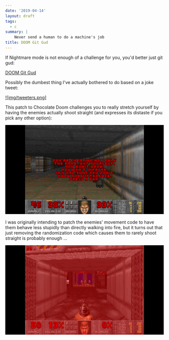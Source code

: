 ```yaml
---
date: '2019-04-14'
layout: draft
tags:
  - c
summary: |
    Never send a human to do a machine's job
title: DOOM Git Gud
---
```


If Nightmare mode is not enough of a challenge for you, you'd better just git gud:

[DOOM Git Gud](https://github.com/nickzoic/doom-git-gud/)

Possibly the dumbest thing I've actually bothered to do based on a joke tweet:

[![img/tweeters.png]](https://twitter.com/nickzoic/status/1115793964844507136)

This patch to Chocolate Doom challenges you to really stretch yourself 
by having the enemies actually shoot straight (and expresses its distaste
if you pick any other option):

![Screenshot 1](img/screenshot-1.png)

I was originally intending to patch the enemies' movement code to 
have them behave less stupidly than directly walking into fire,
but it turns out that just removing the randomization code which
causes them to rarely shoot straight is probably enough ...

![Screenshot 2](img/screenshot-2.png)

